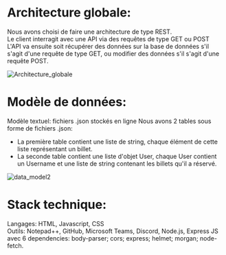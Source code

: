 # Architecture globale:
Nous avons choisi de faire une architecture de type REST.<br>
Le client interragit avec une API via des requêtes de type GET ou POST<br>
L'API va ensuite soit récupérer des données sur la base de données s'il s'agit d'une requête de type GET, ou modifier des données s'il s'agit d'une requête POST.<br>

![Architecture_globale](https://user-images.githubusercontent.com/44286703/101782231-19b06800-3b3c-11eb-80b0-f96eae134d20.png)

# Modèle de données:
Modèle textuel: fichiers .json stockés en ligne
Nous avons 2 tables sous forme de fichiers .json: <br>
- La première table contient une liste de string, chaque élément de cette liste représentant un billet.
- La seconde table contient une liste d'objet User, chaque User contient un Username et une liste de string contenant les billets qu'il a réservé.

![data_model2](https://user-images.githubusercontent.com/44286703/101782056-e968c980-3b3b-11eb-9a48-ed4b25eebc70.png)
# Stack technique:
Langages: HTML, Javascript, CSS<br>
Outils: Notepad++, GitHub, Microsoft Teams, Discord, Node.js, Express JS avec 6 dependencies: body-parser; cors; express; helmet; morgan; node-fetch. 
